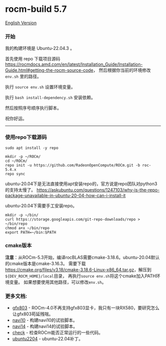# rocm-build 5.7

[English Version](README.md)

### 开始

我的构建环境是 Ubuntu-22.04.3 。

首先使用 repo 下载项目源码 <https://rocmdocs.amd.com/en/latest/Installation_Guide/Installation-Guide.html#getting-the-rocm-source-code>，
然后根据你当前的环境修改 `env.sh` 里的路径。

执行 `source env.sh` 设置环境变量。

执行 `bash install-dependency.sh` 安装依赖。

然后按照序号顺序执行脚本。

祝你好运。

---

### 使用repo下载源码

```
sudo apt install -y repo

mkdir -p ~/ROCm/
cd ~/ROCm/
repo init -u https://github.com/RadeonOpenCompute/ROCm.git -b roc-5.4.x
repo sync
```

ubuntu-20.04下是无法直接使用apt安装repo的，官方说是repo团队对python3的支持太慢了。
<https://askubuntu.com/questions/1247103/why-is-the-repo-package-unavailable-in-ubuntu-20-04-how-can-i-install-it>

ubuntu-20.04下需要手工安装repo。

```
mkdir -p ~/bin/
curl https://storage.googleapis.com/git-repo-downloads/repo > ~/bin/repo
chmod a+x ~/bin/repo
export PATH=~/bin:$PATH
```

### cmake版本

**注意**：从ROCm-5.3开始，编译rocBLAS需要cmake-3.18.6。ubuntu-20.04默认的cmake版本是cmake-3.16.3。
需要下载<https://cmake.org/files/v3.18/cmake-3.18.6-Linux-x86_64.tar.gz>，解压到`${DEV_ROCM_HOME}/local`目录，
再执行`source env.sh`将这个cmake加入PATH环境变量。
如果想要使用其他路径，可以修改`env.sh`。

### 更多文档:

* [gfx803](gfx803/README_zh_CN.md) - ROCm-4.0不再支持gfx803显卡，我只有一块RX580，要研究怎么让gfx803苟延残喘。
* [navi10](navi10/README_zh_CN.md) - 构建navi10的试验脚本。
* [navi14](navi14/README_zh_CN.md) - 构建navi14的试验脚本。
* [check](check/README_zh_CN.md) - 检查ROCm能否正常运行的一些代码。
* [ubuntu2204](ubuntu2204/README_zh_CN.md) - ubuntu-22.04补丁。
